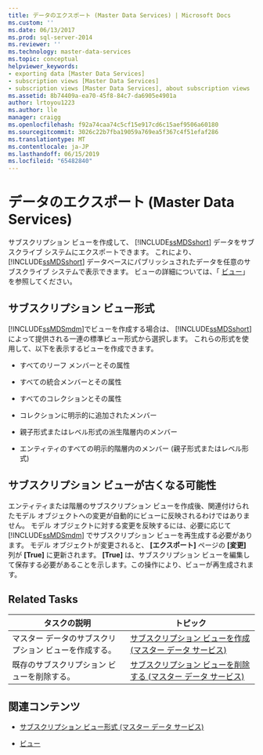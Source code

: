 ```yaml
---
title: データのエクスポート (Master Data Services) | Microsoft Docs
ms.custom: ''
ms.date: 06/13/2017
ms.prod: sql-server-2014
ms.reviewer: ''
ms.technology: master-data-services
ms.topic: conceptual
helpviewer_keywords:
- exporting data [Master Data Services]
- subscription views [Master Data Services]
- subscription views [Master Data Services], about subscription views
ms.assetid: 8b74409a-ea70-45f8-84c7-da6905e4901a
author: lrtoyou1223
ms.author: lle
manager: craigg
ms.openlocfilehash: f92a74caa74c5cf15e917cd6c15aef9506a60180
ms.sourcegitcommit: 3026c22b7fba19059a769ea5f367c4f51efaf286
ms.translationtype: MT
ms.contentlocale: ja-JP
ms.lasthandoff: 06/15/2019
ms.locfileid: "65482840"
---
```

# <a name="exporting-data-master-data-services"></a>データのエクスポート (Master Data Services)
  サブスクリプション ビューを作成して、 [!INCLUDE[ssMDSshort](../includes/ssmdsshort-md.md)] データをサブスクライブ システムにエクスポートできます。 これにより、 [!INCLUDE[ssMDSshort](../includes/ssmdsshort-md.md)] データベースにパブリッシュされたデータを任意のサブスクライブ システムで表示できます。 ビューの詳細については、「 [ビュー](../relational-databases/views/views.md)」を参照してください。  
  
## <a name="subscription-view-formats"></a>サブスクリプション ビュー形式  
 [!INCLUDE[ssMDSmdm](../includes/ssmdsmdm-md.md)]でビューを作成する場合は、 [!INCLUDE[ssMDSshort](../includes/ssmdsshort-md.md)] によって提供される一連の標準ビュー形式から選択します。 これらの形式を使用して、以下を表示するビューを作成できます。  
  
-   すべてのリーフ メンバーとその属性  
  
-   すべての統合メンバーとその属性  
  
-   すべてのコレクションとその属性  
  
-   コレクションに明示的に追加されたメンバー  
  
-   親子形式またはレベル形式の派生階層内のメンバー  
  
-   エンティティのすべての明示的階層内のメンバー (親子形式またはレベル形式)  
  
## <a name="subscription-views-can-become-out-of-date"></a>サブスクリプション ビューが古くなる可能性  
 エンティティまたは階層のサブスクリプション ビューを作成後、関連付けられたモデル オブジェクトへの変更が自動的にビューに反映されるわけではありません。 モデル オブジェクトに対する変更を反映するには、必要に応じて [!INCLUDE[ssMDSmdm](../includes/ssmdsmdm-md.md)] でサブスクリプション ビューを再生成する必要があります。 モデル オブジェクトが変更されると、 **[エクスポート]** ページの **[変更]** 列が **[True]** に更新されます。 **[True]** は、サブスクリプション ビューを編集して保存する必要があることを示します。この操作により、ビューが再生成されます。  
  
## <a name="related-tasks"></a>Related Tasks  
  
|タスクの説明|トピック|  
|----------------------|-----------|  
|マスター データのサブスクリプション ビューを作成する。|[サブスクリプション ビューを作成&#40;マスター データ サービス&#41;](create-a-subscription-view-to-export-data-master-data-services.md)|  
|既存のサブスクリプション ビューを削除する。|[サブスクリプション ビューを削除する (マスター データ サービス)](../../2014/master-data-services/delete-a-subscription-view-master-data-services.md)|  
  
## <a name="related-content"></a>関連コンテンツ  
  
-   [サブスクリプション ビュー形式 (マスター データ サービス)](../../2014/master-data-services/subscription-view-formats-master-data-services.md)  
  
-   [ビュー](../relational-databases/views/views.md)  
  
  
